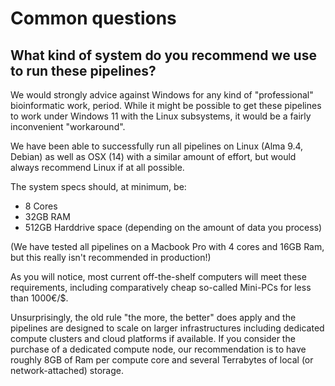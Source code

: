 # Common questions

## What kind of system do you recommend we use to run these pipelines?

We would strongly advice against Windows for any kind of "professional" bioinformatic work, period. While it might be possible to get these pipelines to work under Windows 11 with the Linux subsystems, it would be a fairly inconvenient "workaround". 

We have been able to successfully run all pipelines on Linux (Alma 9.4, Debian) as well as OSX (14) with a similar amount of effort, but would always recommend Linux if at all possible. 

The system specs should, at minimum, be:

- 8 Cores
- 32GB RAM
- 512GB Harddrive space (depending on the amount of data you process)

(We have tested all pipelines on a Macbook Pro with 4 cores and 16GB Ram, but this really isn't recommended in production!)

As you will notice, most current off-the-shelf computers will meet these requirements, including comparatively cheap so-called Mini-PCs for less than 1000€/$. 

Unsurprisingly, the old rule "the more, the better" does apply and the pipelines are designed to scale on larger infrastructures including dedicated compute clusters and cloud platforms if available. If you consider the purchase of a dedicated compute node, our recommendation is to have roughly 8GB of Ram per compute core and several Terrabytes of local (or network-attached) storage. 
